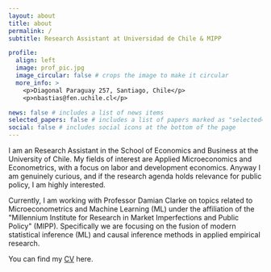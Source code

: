 ```yaml
---
layout: about
title: about
permalink: /
subtitle: Research Assistant at Universidad de Chile & MIPP

profile:
  align: left
  image: prof_pic.jpg
  image_circular: false # crops the image to make it circular
  more_info: >
    <p>Diagonal Paraguay 257, Santiago, Chile</p>
    <p>nbastias@fen.uchile.cl</p>

news: false # includes a list of news items
selected_papers: false # includes a list of papers marked as "selected={true}"
social: false # includes social icons at the bottom of the page
---
```

I am an Research Assistant in the School of Economics and Business at the University of Chile. My fields of interest are Applied Microeconomics and Econometrics, with a focus on labor and development economics. Anyway I am genuinely curious, and if the research agenda holds relevance for public policy, I am highly interested.

Currently, I am working with Professor Damian Clarke on topics related to Microeconometrics and Machine Learning (ML) under the affiliation of the "Millennium Institute for Research in Market Imperfections and Public Policy" (MIPP). Specifically we are focusing on the fusion of modern statistical inference (ML) and causal inference methods in applied empirical research.

You can find my [CV][cv] here.

[cv]: https://basti957.github.io/cv/resume.pdf

